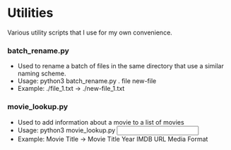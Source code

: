 # Utilities

Various utility scripts that I use for my own convenience.

### batch_rename.py  
- Used to rename a batch of files in the same directory that use a similar naming scheme.
- Usage: python3 batch_rename.py . file new-file
- Example: ./file_1.txt -> ./new-file_1.txt

### movie_lookup.py
- Used to add information about a movie to a list of movies
- Usage: python3 movie_lookup.py <input file> <output TSV file>
- Example: Movie Title -> Movie Title <TAB> Year <TAB> IMDB URL <TAB> Media Format
